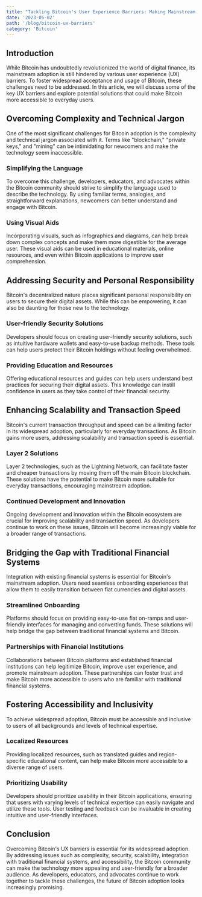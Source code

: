 ```yaml
---
title: "Tackling Bitcoin's User Experience Barriers: Making Mainstream Adoption a Reality"
date: '2023-05-02'
path: '/blog/bitcoin-ux-barriers'
category: 'Bitcoin'
---
```


## Introduction

While Bitcoin has undoubtedly revolutionized the world of digital finance, its mainstream adoption is still hindered by various user experience (UX) barriers. To foster widespread acceptance and usage of Bitcoin, these challenges need to be addressed. In this article, we will discuss some of the key UX barriers and explore potential solutions that could make Bitcoin more accessible to everyday users.

## Overcoming Complexity and Technical Jargon

One of the most significant challenges for Bitcoin adoption is the complexity and technical jargon associated with it. Terms like "blockchain," "private keys," and "mining" can be intimidating for newcomers and make the technology seem inaccessible.

### Simplifying the Language

To overcome this challenge, developers, educators, and advocates within the Bitcoin community should strive to simplify the language used to describe the technology. By using familiar terms, analogies, and straightforward explanations, newcomers can better understand and engage with Bitcoin.

### Using Visual Aids

Incorporating visuals, such as infographics and diagrams, can help break down complex concepts and make them more digestible for the average user. These visual aids can be used in educational materials, online resources, and even within Bitcoin applications to improve user comprehension.

## Addressing Security and Personal Responsibility

Bitcoin's decentralized nature places significant personal responsibility on users to secure their digital assets. While this can be empowering, it can also be daunting for those new to the technology.

### User-friendly Security Solutions

Developers should focus on creating user-friendly security solutions, such as intuitive hardware wallets and easy-to-use backup methods. These tools can help users protect their Bitcoin holdings without feeling overwhelmed.

### Providing Education and Resources

Offering educational resources and guides can help users understand best practices for securing their digital assets. This knowledge can instill confidence in users as they take control of their financial security.

## Enhancing Scalability and Transaction Speed

Bitcoin's current transaction throughput and speed can be a limiting factor in its widespread adoption, particularly for everyday transactions. As Bitcoin gains more users, addressing scalability and transaction speed is essential.

### Layer 2 Solutions

Layer 2 technologies, such as the Lightning Network, can facilitate faster and cheaper transactions by moving them off the main Bitcoin blockchain. These solutions have the potential to make Bitcoin more suitable for everyday transactions, encouraging mainstream adoption.

### Continued Development and Innovation

Ongoing development and innovation within the Bitcoin ecosystem are crucial for improving scalability and transaction speed. As developers continue to work on these issues, Bitcoin will become increasingly viable for a broader range of transactions.

## Bridging the Gap with Traditional Financial Systems

Integration with existing financial systems is essential for Bitcoin's mainstream adoption. Users need seamless onboarding experiences that allow them to easily transition between fiat currencies and digital assets.

### Streamlined Onboarding

Platforms should focus on providing easy-to-use fiat on-ramps and user-friendly interfaces for managing and converting funds. These solutions will help bridge the gap between traditional financial systems and Bitcoin.

### Partnerships with Financial Institutions

Collaborations between Bitcoin platforms and established financial institutions can help legitimize Bitcoin, improve user experience, and promote mainstream adoption. These partnerships can foster trust and make Bitcoin more accessible to users who are familiar with traditional financial systems.

## Fostering Accessibility and Inclusivity

To achieve widespread adoption, Bitcoin must be accessible and inclusive to users of all backgrounds and levels of technical expertise.

### Localized Resources

Providing localized resources, such as translated guides and region-specific educational content, can help make Bitcoin more accessible to a diverse range of users.

### Prioritizing Usability

Developers should prioritize usability in their Bitcoin applications, ensuring that users with varying levels of technical expertise can easily navigate and utilize these tools. User testing and feedback can be invaluable in creating intuitive and user-friendly interfaces.

## Conclusion

Overcoming Bitcoin's UX barriers is essential for its widespread adoption. By addressing issues such as complexity, security, scalability, integration with traditional financial systems, and accessibility, the Bitcoin community can make the technology more appealing and user-friendly for a broader audience. As developers, educators, and advocates continue to work together to tackle these challenges, the future of Bitcoin adoption looks increasingly promising.
